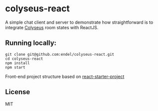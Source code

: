 # colyseus-react

A simple chat client and server to demonstrate how straightforward is to
integrate [Colyseus](https://github.com/gamestdio/colyseus) room states with ReactJS.

## Running locally:

```
git clone git@github.com:endel/colyseus-react.git
cd colyseus-react
npm install
npm start
```

Front-end project structure based on [react-starter-project](https://github.com/rauschma/react-starter-project)

## License

MIT
